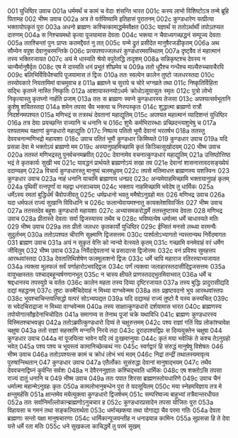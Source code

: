 001  	युधिष्ठिर उवाच
001a	धर्ममर्थं च कामं च वेदाः शंसन्ति भारत
001c	कस्य लाभो विशिष्टोऽत्र तन्मे ब्रूहि पितामह
002  	भीष्म उवाच
002a	अत्र ते वर्तयिष्यामि इतिहासं पुरातनम्
002c	कुण्डधारेण यत्प्रीत्या भक्तायोपकृतं पुरा
003a	अधनो ब्राह्मणः कश्चित्कामाद्धर्ममवैक्षत
003c	यज्ञार्थं स ततोऽर्थार्थी तपोऽतप्यत दारुणम्
004a	स निश्चयमथो कृत्वा पूजयामास देवताः
004c	भक्त्या न चैवाध्यगच्छद्धनं सम्पूज्य देवताः
005a	ततश्चिन्तां पुनः प्राप्तः कतमद्दैवतं नु तत्
005c	यन्मे द्रुतं प्रसीदेत मानुषैरजडीकृतम्
006a	अथ सौम्येन वपुषा देवानुचरमन्तिके
006c	प्रत्यपश्यज्जलधरं कुण्डधारमवस्थितम्
007a	दृष्ट्वैव तं महात्मानं तस्य भक्तिरजायत
007c	अयं मे धास्यति श्रेयो वपुरेतद्धि तादृशम्
008a	सन्निकृष्टश्च देवस्य न चान्यैर्मानुषैर्वृतः
008c	एष मे दास्यति धनं प्रभूतं शीघ्रमेव च
009a	ततो धूपैश्च गन्धैश्च माल्यैरुच्चावचैरपि
009c	बलिभिर्विविधैश्चापि पूजयामास तं द्विजः
010a	ततः स्वल्पेन कालेन तुष्टो जलधरस्तदा
010c	तस्योपकारे नियतामिमां वाचमुवाच ह
011a	ब्रह्मघ्ने च सुरापे च चोरे भग्नव्रते तथा
011c	निष्कृतिर्विहिता सद्भिः कृतघ्ने नास्ति निष्कृतिः
012a	आशायास्तनयोऽधर्मः क्रोधोऽसूयासुतः स्मृतः
012c	पुत्रो लोभो निकृत्यास्तु कृतघ्नो नार्हति प्रजाम्
013a	ततः स ब्राह्मणः स्वप्ने कुण्डधारस्य तेजसा
013c	अपश्यत्सर्वभूतानि कुशेषु शयितस्तदा
014a	शमेन तपसा चैव भक्त्या च निरुपस्कृतः
014c	शुद्धात्मा ब्राह्मणो रात्रौ निदर्शनमपश्यत
015a	मणिभद्रं स तत्रस्थं देवतानां महाद्युतिम्
015c	अपश्यत महात्मानं व्यादिशन्तं युधिष्ठिर
016a	तत्र देवाः प्रयच्छन्ति राज्यानि च धनानि च
016c	शुभैः कर्मभिरारब्धाः प्रच्छिदन्त्यशुभेषु च
017a	पश्यतामथ यक्षाणां कुण्डधारो महाद्युतिः
017c	निष्पत्य पतितो भूमौ देवानां भरतर्षभ
018a	ततस्तु देववचनान्मणिभद्रो महायशाः
018c	उवाच पतितं भूमौ कुण्डधार किमिष्यते
019  	कुण्डधार उवाच
019a	यदि प्रसन्ना देवा मे भक्तोऽयं ब्राह्मणो मम
019c	अस्यानुग्रहमिच्छामि कृतं किञ्चित्सुखोदयम्
020  	भीष्म उवाच
020a	ततस्तं मणिभद्रस्तु पुनर्वचनमब्रवीत्
020c	देवानामेव वचनात्कुण्डधारं महाद्युतिम्
021a	उत्तिष्ठोत्तिष्ठ भद्रं ते कृतकार्यः सुखी भव
021c	यावद्धनं प्रार्थयते ब्राह्मणोऽयं सखा तव
021e	देवानां शासनात्तावदसङ्ख्येयं ददाम्यहम्
022a	विचार्य कुण्डधारस्तु मानुष्यं चलमध्रुवम्
022c	तपसे मतिमाधत्त ब्राह्मणस्य यशस्विनः
023  	कुण्डधार उवाच
023a	नाहं धनानि याचामि ब्राह्मणाय धनप्रद
023c	अन्यमेवाहमिच्छामि भक्तायानुग्रहं कृतम्
024a	पृथिवीं रत्नपूर्णां वा महद्वा धनसञ्चयम्
024c	भक्ताय नाहमिच्छामि भवेदेष तु धार्मिकः
025a	धर्मेऽस्य रमतां बुद्धिर्धर्मं चैवोपजीवतु
025c	धर्मप्रधानो भवतु ममैषोऽनुग्रहो मतः
026  	मणिभद्र उवाच
026a	यदा धर्मफलं राज्यं सुखानि विविधानि च
026c	फलान्येवायमश्नातु कायक्लेशविवर्जितः
027  	भीष्म उवाच
027a	ततस्तदेव बहुशः कुण्डधारो महायशाः
027c	अभ्यासमकरोद्धर्मे ततस्तुष्टास्य देवताः
028  	मणिभद्र उवाच
028a	प्रीतास्ते देवताः सर्वा द्विजस्यास्य तथैव च
028c	भविष्यत्येष धर्मात्मा धर्मे चाधास्यते मतिः
029  	भीष्म उवाच
029a	ततः प्रीतो जलधरः कृतकार्यो युधिष्ठिर
029c	ईप्सितं मनसो लब्ध्वा वरमन्यैः सुदुर्लभम्
030a	ततोऽपश्यत चीराणि सूक्ष्माणि द्विजसत्तमः
030c	पार्श्वतोऽभ्यागतो न्यस्तान्यथ निर्वेदमागतः
031  	ब्राह्मण उवाच
031a	अयं न सुकृतं वेत्ति को न्वन्यो वेत्स्यते कृतम्
031c	गच्छामि वनमेवाहं वरं धर्मेण जीवितुम्
032  	भीष्म उवाच
032a	निर्वेदाद्देवतानां च प्रसादात्स द्विजोत्तमः
032c	वनं प्रविश्य सुमहत्तप आरब्धवांस्तदा
033a	देवतातिथिशेषेण फलमूलाशनो द्विजः
033c	धर्मे चापि महाराज रतिरस्याभ्यजायत
034a	त्यक्त्वा मूलफलं सर्वं पर्णाहारोऽभवद्द्विजः
034c	पर्णं त्यक्त्वा जलाहारस्तदासीद्द्विजसत्तमः
035a	वायुभक्षस्ततः पश्चाद्बहून्वर्षगणानभूत्
035c	न चास्य क्षीयते प्राणस्तदद्भुतमिवाभवत्
036a	धर्मे च श्रद्दधानस्य तपस्युग्रे च वर्ततः
036c	कालेन महता तस्य दिव्या दृष्टिरजायत
037a	तस्य बुद्धिः प्रादुरासीद्यदि दद्यां महद्धनम्
037c	तुष्टः कस्मैचिदेवाहं न मिथ्या वाग्भवेन्मम
038a	ततः प्रहृष्टवदनो भूय आरब्धवांस्तपः
038c	भूयश्चाचिन्तयत्सिद्धो यत्परं सोऽभ्यपद्यत
039a	यदि दद्यामहं राज्यं तुष्टो वै यस्य कस्यचित्
039c	स भवेदचिराद्राजा न मिथ्या वाग्भवेन्मम
040a	तस्य साक्षात्कुण्डधारो दर्शयामास भारत
040c	ब्राह्मणस्य तपोयोगात्सौहृदेनाभिचोदितः
041a	समागम्य स तेनाथ पूजां चक्रे यथाविधि
041c	ब्राह्मणः कुण्डधारस्य विस्मितश्चाभवन्नृप
042a	ततोऽब्रवीत्कुण्डधारो दिव्यं ते चक्षुरुत्तमम्
042c	पश्य राज्ञां गतिं विप्र लोकांश्चावेक्ष चक्षुषा
043a	ततो राज्ञां सहस्राणि मग्नानि निरये तदा
043c	दूरादपश्यद्विप्रः स दिव्ययुक्तेन चक्षुषा
044  	कुण्डधार उवाच
044a	मां पूजयित्वा भावेन यदि त्वं दुःखमाप्नुयाः
044c	कृतं मया भवेत्किं ते कश्च तेऽनुग्रहो भवेत्
045a	पश्य पश्य च भूयस्त्वं कामानिच्छेत्कथं नरः
045c	स्वर्गद्वारं हि संरुद्धं मानुषेषु विशेषतः
046  	भीष्म उवाच
046a	ततोऽपश्यत्स कामं च क्रोधं लोभं भयं मदम्
046c	निद्रां तन्द्रीं तथालस्यमावृत्य पुरुषान्स्थितान्
047  	कुण्डधार उवाच
047a	एतैर्लोकाः सुसंरुद्धा देवानां मानुषाद्भयम्
047c	तथैव देववचनाद्विघ्नं कुर्वन्ति सर्वशः
048a	न देवैरननुज्ञातः कश्चिद्भवति धार्मिकः
048c	एष शक्तोऽसि तपसा राज्यं दातुं धनानि च
049  	भीष्म उवाच
049a	ततः पपात शिरसा ब्राह्मणस्तोयधारिणे
049c	उवाच चैनं धर्मात्मा महान्मेऽनुग्रहः कृतः
050a	कामलोभानुबन्धेन पुरा ते यदसूयितम्
050c	मया स्नेहमविज्ञाय तत्र मे क्षन्तुमर्हसि
051a	क्षान्तमेव मयेत्युक्त्वा कुण्डधारो द्विजर्षभम्
051c	सम्परिष्वज्य बाहुभ्यां तत्रैवान्तरधीयत
052a	ततः सर्वानिमाँल्लोकान्ब्राह्मणोऽनुचचार ह
052c	कुण्डधारप्रसादेन तपसा योजितः पुरा
053a	विहायसा च गमनं तथा सङ्कल्पितार्थता
053c	धर्माच्छक्त्या तथा योगाद्या चैव परमा गतिः
054a	देवता ब्राह्मणाः सन्तो यक्षा मानुषचारणाः
054c	धार्मिकान्पूजयन्तीह न धनाढ्यान्न कामिनः
055a	सुप्रसन्ना हि ते देवा यत्ते धर्मे रता मतिः
055c	धने सुखकला काचिद्धर्मे तु परमं सुखम्

